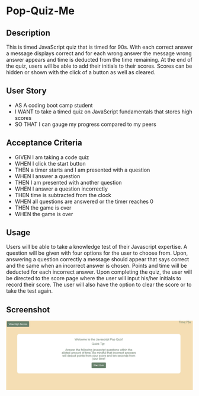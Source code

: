 # Pop-Quiz-Me

## Description

This is timed JavaScript quiz that is timed for 90s. With each correct answer a message displays correct and for each wrong answer the message wrong answer appears and time is deducted from the time remaining. At the end of the quiz, users will be able to add their initials to their scores. Scores can be hidden or shown with the click of a button as well as cleared. 

## User Story

- AS A coding boot camp student
- I WANT to take a timed quiz on JavaScript fundamentals that stores high scores
- SO THAT I can gauge my progress compared to my peers


## Acceptance Criteria

- GIVEN I am taking a code quiz
- WHEN I click the start button
- THEN a timer starts and I am presented with a question
- WHEN I answer a question
- THEN I am presented with another question
- WHEN I answer a question incorrectly
- THEN time is subtracted from the clock
- WHEN all questions are answered or the timer reaches 0
- THEN the game is over
- WHEN the game is over


## Usage

Users will be able to take a knowledge test of their Javascript expertise. A question will be given with four options for the user to choose from. Upon, answering a question correctly a message should appear that says correct and the same when an incorrect answer is chosen. Points and time will be deducted for each incorrect answer. Upon completing the quiz, the user will be directed to the score page where the user will input his/her initials to record their score. The user will also have the option to clear the score or to take the test again.

## Screenshot

<img src = "assets/images/quiz1.jpg">

